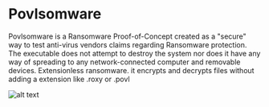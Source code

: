 # Povlsomware
Povlsomware is a Ransomware Proof-of-Concept created as a "secure" way to test anti-virus vendors claims regarding Ransomware protection. The executable does not attempt to destroy the system nor does it have any way of spreading to any network-connected computer and removable devices.
Extensionless ransomware. it encrypts and decrypts files without adding a extension like .roxy or .povl

![alt text](https://raw.githubusercontent.com/povlteksttv/Povlsomware/master/img/first.png?raw=true)


